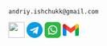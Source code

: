     andriy.ishchukk@gmail.com
<div id="social" align="left">
  <a href="https://www.linkedin.com/in/ishandry" target="_blank" rel="noreferrer"><img src="https://raw.githubusercontent.com/danielcranney/readme-generator/main/public/icons/socials/linkedin.svg" width="32" height="32" /></a>
  <a href="https://t.me/ishandry" target="_blank" rel="noreferrer"><img src="./telegram.png"  width="32" height="32"/></a>
  <a href="https://wa.me/380971861220" target="_blank" rel="noreferrer"><img src="./whatsapp.png" width="32" height="32"/></a>
  <a href="mailto:andriy.ishchukk@gmail.com" target="_blank" rel="noreferrer"><img src="./gmail.png" width="32" height="32"/></a>
</div>
